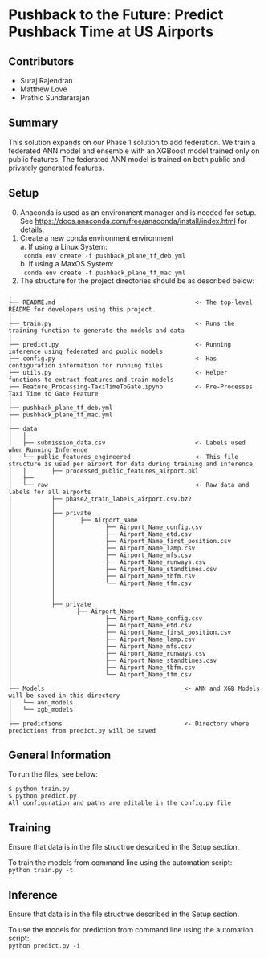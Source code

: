 # Pushback to the Future: Predict Pushback Time at US Airports

## Contributors
- Suraj Rajendran
- Matthew Love
- Prathic Sundararajan

## Summary
This solution expands on our Phase 1 solution to add federation. We train a federated ANN model and ensemble with an XGBoost model trained only on public features. The federated ANN model is trained on both public and privately generated features.

## Setup
0. Anaconda is used as an environment manager and is needed for setup. See https://docs.anaconda.com/free/anaconda/install/index.html for details.
1. Create a new conda environment environment  
    a. If using a Linux System:  
    ``` conda env create -f pushback_plane_tf_deb.yml```  
    b. If using a MaxOS System:  
    ``` conda env create -f pushback_plane_tf_mac.yml```  
2. The structure for the project directories should be as described below:  
```
.  
├── README.md                                       <- The top-level README for developers using this project.
│
├── train.py                                        <- Runs the training function to generate the models and data
│
├── predict.py                                      <- Running inference using federated and public models
├── config.py                                       <- Has configuration information for running files 
├── utils.py                                        <- Helper functions to extract features and train models 
├── Feature_Processing-TaxiTimeToGate.ipynb         <- Pre-Processes Taxi Time to Gate Feature  
│  
├── pushback_plane_tf_deb.yml                      
├── pushback_plane_tf_mac.yml  
│  
├── data  
│   │  
│   ├── submission_data.csv                         <- Labels used when Running Inference  
│   └── public_features_engineered                  <- This file structure is used per airport for data during training and inference
│   │       ├── processed_public_features_airport.pkl
│   ├──
│   └── raw                                         <- Raw data and labels for all airports
│           ├── phase2_train_labels_airport.csv.bz2 
│           │ 
│           ├── private
│           │       ├── Airport_Name  
│           │              ├── Airport_Name_config.csv  
│           │              ├── Airport_Name_etd.csv  
│           │              ├── Airport_Name_first_position.csv  
│           │              ├── Airport_Name_lamp.csv  
│           │              ├── Airport_Name_mfs.csv  
│           │              ├── Airport_Name_runways.csv  
│           │              ├── Airport_Name_standtimes.csv  
│           │              ├── Airport_Name_tbfm.csv  
│           │              └── Airport_Name_tfm.csv  
│           │
│           │
│           ├── private
│                  ├── Airport_Name  
│                          ├── Airport_Name_config.csv  
│                          ├── Airport_Name_etd.csv  
│                          ├── Airport_Name_first_position.csv  
│                          ├── Airport_Name_lamp.csv  
│                          ├── Airport_Name_mfs.csv  
│                          ├── Airport_Name_runways.csv  
│                          ├── Airport_Name_standtimes.csv  
│                          ├── Airport_Name_tbfm.csv  
│                          └── Airport_Name_tfm.csv  
│  
├── Models                                       <- ANN and XGB Models will be saved in this directory
│   └── ann_models
│   └── xgb_models                          
│  
├── predictions                                  <- Directory where predictions from predict.py will be saved
```

## General Information
To run the files, see below:
```
$ python train.py
$ python predict.py
All configuration and paths are editable in the config.py file
```

## Training
Ensure that data is in the file structrue described in the Setup section.

To train the models from command line using the automation script:     
```python train.py -t```

## Inference
Ensure that data is in the file structrue described in the Setup section.

To use the models for prediction from command line using the automation script:      
```python predict.py -i```

